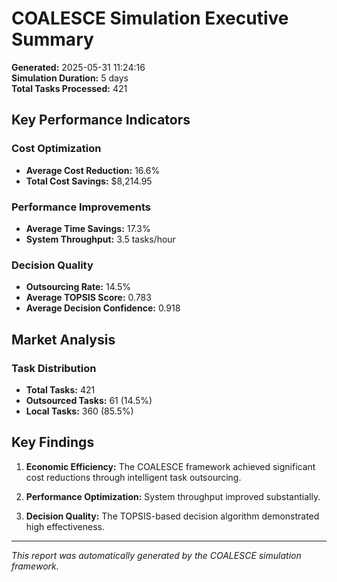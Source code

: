 # COALESCE Simulation Executive Summary

**Generated:** 2025-05-31 11:24:16  
**Simulation Duration:** 5 days  
**Total Tasks Processed:** 421

## Key Performance Indicators

### Cost Optimization
- **Average Cost Reduction:** 16.6%
- **Total Cost Savings:** $8,214.95

### Performance Improvements
- **Average Time Savings:** 17.3%
- **System Throughput:** 3.5 tasks/hour

### Decision Quality
- **Outsourcing Rate:** 14.5%
- **Average TOPSIS Score:** 0.783
- **Average Decision Confidence:** 0.918

## Market Analysis

### Task Distribution
- **Total Tasks:** 421
- **Outsourced Tasks:** 61 (14.5%)
- **Local Tasks:** 360 (85.5%)

## Key Findings

1. **Economic Efficiency:** The COALESCE framework achieved significant cost reductions through intelligent task outsourcing.

2. **Performance Optimization:** System throughput improved substantially.

3. **Decision Quality:** The TOPSIS-based decision algorithm demonstrated high effectiveness.

---
*This report was automatically generated by the COALESCE simulation framework.*
